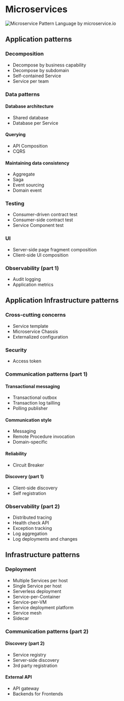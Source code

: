 # Microservices

![Microservice Pattern Language by microservice.io](https://microservices.io/i/MicroservicePatternLanguage.jpg)

## Application patterns

### Decomposition

- Decompose by business capability
- Decompose by subdomain
- Self-contained Service
- Service per team

### Data patterns

#### Database architecture

- Shared database
- Database per Service

#### Querying

- API Composition
- CQRS

#### Maintaining data consistency

- Aggregate
- Saga
- Event sourcing
- Domain event

### Testing

- Consumer-driven contract test
- Consumer-side contract test
- Service Component test

### UI

- Server-side page fragment composition
- Client-side UI composition

### Observability (part 1)

- Audit logging
- Application metrics

## Application Infrastructure patterns

### Cross-cutting concerns

- Service template
- Microservice Chassis
- Externalized configuration

### Security

- Access token

### Communication patterns (part 1)

#### Transactional messaging

- Transactional outbox
- Transaction log tailling
- Polling publisher

#### Communication style

- Messaging
- Remote Procedure invocation
- Domain-specific

#### Reliability

- Circuit Breaker

#### Discovery (part 1)

- Client-side discovery
- Self registration

### Observability (part 2)

- Distributed tracing
- Health check API
- Exception tracking
- Log aggregation
- Log deployments and changes

## Infrastructure patterns

### Deployment

- Multiple Services per host
- Single Service per host
- Serverless deployment
- Service-per-Container
- Service-per-VM
- Service deployment platform
- Service mesh
- Sidecar

### Communication patterns (part 2)

#### Discovery (part 2)

- Service registry
- Server-side discovery
- 3rd party registration

#### External API

- API gateway
- Backends for Frontends